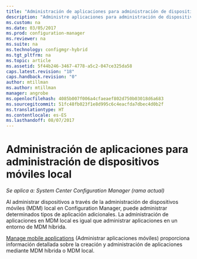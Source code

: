```yaml
---
title: "Administración de aplicaciones para administración de dispositivos móviles local | Microsoft Docs"
description: "Administre aplicaciones para administración de dispositivos móviles local."
ms.custom: na
ms.date: 03/05/2017
ms.prod: configuration-manager
ms.reviewer: na
ms.suite: na
ms.technology: configmgr-hybrid
ms.tgt_pltfrm: na
ms.topic: article
ms.assetid: 5f44b246-3467-4778-a5c2-047ce325da58
caps.latest.revision: "18"
caps.handback.revision: "0"
author: mtillman
ms.author: mtillman
manager: angrobe
ms.openlocfilehash: 4085b007f006a4cfaeaef802d750b03018d6a683
ms.sourcegitcommit: 51fc48fb023f1e8d995c6c4eacfda7dbec4d0b2f
ms.translationtype: HT
ms.contentlocale: es-ES
ms.lasthandoff: 08/07/2017
---
```

# <a name="manage-applications-for-on-premises-mobile-device-management"></a>Administración de aplicaciones para administración de dispositivos móviles local

*Se aplica a: System Center Configuration Manager (rama actual)*

Al administrar dispositivos a través de la administración de dispositivos móviles (MDM) local en Configuration Manager, puede administrar determinados tipos de aplicación adicionales. La administración de aplicaciones en MDM local es igual que administrar aplicaciones en un entorno de MDM híbrida.

[Manage mobile applications](management-tasks-applications.md) (Administrar aplicaciones móviles) proporciona información detallada sobre la creación y administración de aplicaciones mediante MDM híbrida o MDM local.
